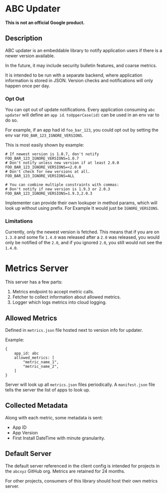 # ABC Updater

**This is not an official Google product.**

## Description
ABC updater is an embeddable library to notify application users if there is
a newer version available.

In the future, it may include security bulletin features, and coarse metrics.

It is intended to be run with a separate backend, where application information
is stored in JSON. Version checks and notifications will only happen once per
day.

### Opt Out
You can opt out of update notifications. Every application consuming
`abc updater` will define an `app id`. `toUpperCase(id)` can be used in an
env var to do so.

For example, if an app had id `foo_bar_123`, you could opt out by setting the
env var `FOO_BAR_123_IGNORE_VERSIONS`.

This is most easily shown by example:

```shell
# If newest version is 1.0.7, don't notify
FOO_BAR_123_IGNORE_VERSIONS=1.0.7
# Don't notify unless new version if at least 2.0.0
FOO_BAR_123_IGNORE_VERSIONS=<2.0.0
# Don't check for new versions at all.
FOO_BAR_123_IGNORE_VERSIONS=ALL

# You can combine multiple constraints with commas:
# Don't notify if new version is 1.9.3 or 2.0.3 
FOO_BAR_123_IGNORE_VERSIONS=1.9.3,2.0.3
```

Implementer can provide their own lookuper in method params, which will
look up without using prefix. For Example It would just be `IGNORE_VERSIONS`.

### Limitations
Currently, only the newest version is fetched. This means that if you are on
`1.3.0` and some fix `1.4.0` was released after a `2.0` was released, you would
only be notified of the `2.0`, and if you ignored `2.0`, you still would not 
see the `1.4.0`.

# Metrics Server

This server has a few parts:

1. Metrics endpoint to accept metric calls.
2. Fetcher to collect information about allowed metrics.
3. Logger which logs metrics into cloud logging.


## Allowed Metrics
Defined in `metrics.json` file hosted next to version info for updater.

Example:
```
{
	app_id: abc
	allowed_metrics: [
		"metric_name_1",
		"metric_name_2",
	]
}
```

Server will look up all `metrics.json` files periodically. A `manifest.json`
file tells the server the list of apps to look up.

## Collected Metadata
Along with each metric, some metadata is sent:
- App ID
- App Version
- First Install DateTime with minute granularity.

## Default Server
The default server referenced in the client config is intended for projects in
the `abcxyz` GitHub org. Metrics are retained for 24 months.

For other projects, consumers of this library should host their own metrics
server.

